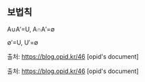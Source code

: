 ## 보법칙

A∪A′=U,      A∩A′=∅

∅′=U,          U′=∅



출처: https://blog.opid.kr/46 [opid's document]

출처: https://blog.opid.kr/46 [opid's document]